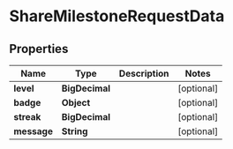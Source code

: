 

# ShareMilestoneRequestData


## Properties

| Name | Type | Description | Notes |
|------------ | ------------- | ------------- | -------------|
|**level** | **BigDecimal** |  |  [optional] |
|**badge** | **Object** |  |  [optional] |
|**streak** | **BigDecimal** |  |  [optional] |
|**message** | **String** |  |  [optional] |



